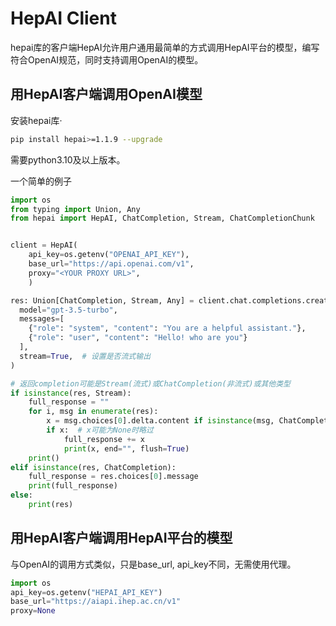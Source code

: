 

# HepAI Client  

hepai库的客户端HepAI允许用户通用最简单的方式调用HepAI平台的模型，编写符合OpenAI规范，同时支持调用OpenAI的模型。


## 用HepAI客户端调用OpenAI模型

安装hepai库·

```bash
pip install hepai>=1.1.9 --upgrade
```
需要python3.10及以上版本。

一个简单的例子
```python
import os
from typing import Union, Any
from hepai import HepAI, ChatCompletion, Stream, ChatCompletionChunk


client = HepAI(
    api_key=os.getenv("OPENAI_API_KEY"),
    base_url="https://api.openai.com/v1",
    proxy="<YOUR PROXY URL>",
    )

res: Union[ChatCompletion, Stream, Any] = client.chat.completions.create(
  model="gpt-3.5-turbo",
  messages=[
    {"role": "system", "content": "You are a helpful assistant."},
    {"role": "user", "content": "Hello! who are you"}
  ],
  stream=True,  # 设置是否流式输出
)

# 返回completion可能是Stream(流式)或ChatCompletion(非流式)或其他类型
if isinstance(res, Stream):
    full_response = ""
    for i, msg in enumerate(res):
        x = msg.choices[0].delta.content if isinstance(msg, ChatCompletionChunk) else msg
        if x:  # x可能为None时略过
            full_response += x
            print(x, end="", flush=True)
    print()
elif isinstance(res, ChatCompletion):
    full_response = res.choices[0].message
    print(full_response)
else:
    print(res)
```


## 用HepAI客户端调用HepAI平台的模型

与OpenAI的调用方式类似，只是base_url, api_key不同，无需使用代理。

```python
import os
api_key=os.getenv("HEPAI_API_KEY")
base_url="https://aiapi.ihep.ac.cn/v1"
proxy=None
```

